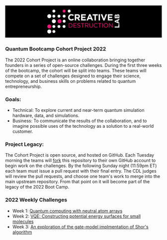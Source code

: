 ![CDL 2022 Cohort Project](CDL_logo.jpg)
### Quantum Bootcamp Cohort Project 2022

The 2022 Cohort Project is an online collaboration bringing together founders in a series of open-source challenges.
During the first three weeks of the bootcamp, the cohort will be split into teams.  These teams will compete on a set of challenges 
designed to engage their science, technology, and business skills on problems related to quantum entrepreneurship.

### Goals:  
* Technical: To explore current and near-term quantum simulation hardware, data, and simulations.
* Business: To communicate the results of the collaboration, and to imagine possible uses of the technology as a solution to a real-world customer.

### Project Legacy:
The Cohort Project is open source, and hosted on GitHub. Each Tuesday morning the teams will 
[fork](https://docs.github.com/en/github/collaborating-with-issues-and-pull-requests/about-forks) 
this repository to their own GitHub account to begin work on the challenges.  By the following Sunday night (11:59pm ET) each team must issue a pull request with their final entry. The CDL judges will review the pull requests, and choose one team's work to merge into the main upstream repository. From that point on it will become part of the legacy of the 2022 Boot Camp.

### 2022 Weekly Challenges
* Week 1: [Quantum computing with neutral atom arrays](./Week1_Rydberg)
* Week 2: [VQE: Constructing potential energy surfaces for small molecules](./Week2_VQE)
* Week 3: [An exploration of the gate-model implmentation of Shor's algorithm](./Week3_Shor) 

